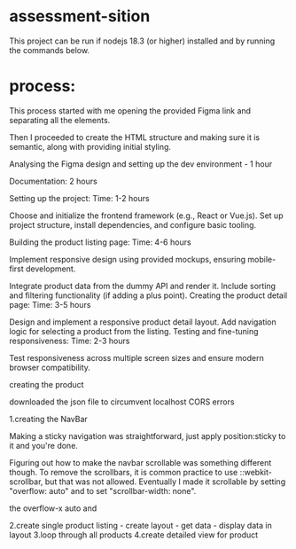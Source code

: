# assessment-sition

This project can be run if nodejs 18.3 (or higher) installed and by running the commands below.

# process:

This process started with me opening the provided Figma link and separating all the elements.

Then I proceeded to create the HTML structure and making sure it is semantic, along with providing initial styling.


Analysing the Figma design and setting up the dev environment - 1 hour

Documentation:
2 hours


Setting up the project:
Time: 1-2 hours

Choose and initialize the frontend framework (e.g., React or Vue.js). Set up project structure, install dependencies, and configure basic tooling.

Building the product listing page:
Time: 4-6 hours

Implement responsive design using provided mockups, ensuring mobile-first development.


Integrate product data from the dummy API and render it.
Include sorting and filtering functionality (if adding a plus point).
Creating the product detail page:
Time: 3-5 hours

Design and implement a responsive product detail layout.
Add navigation logic for selecting a product from the listing.
Testing and fine-tuning responsiveness:
Time: 2-3 hours

Test responsiveness across multiple screen sizes and ensure modern browser compatibility.





creating the product

downloaded the json file to circumvent localhost CORS errors

1.creating the NavBar

Making a sticky navigation was straightforward, just apply position:sticky to it and you're done.

Figuring out how to make the navbar scrollable was something different though. 
To remove the scrollbars, it is common practice to use ::webkit-scrollbar, but that was not allowed.
Eventually I made it scrollable by setting "overflow: auto" and to set "scrollbar-width: none".

the overflow-x auto and 

2.create single product listing
    - create layout
    - get data
    - display data in layout
3.loop through all products
4.create detailed view for product

